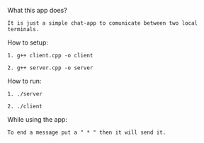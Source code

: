 What this app does? 

    It is just a simple chat-app to comunicate between two local terminals.

How to setup:

    1. g++ client.cpp -o client

    2. g++ server.cpp -o server

How to run:

    1. ./server

    2. ./client

While using the app:

    To end a message put a " * " then it will send it.
